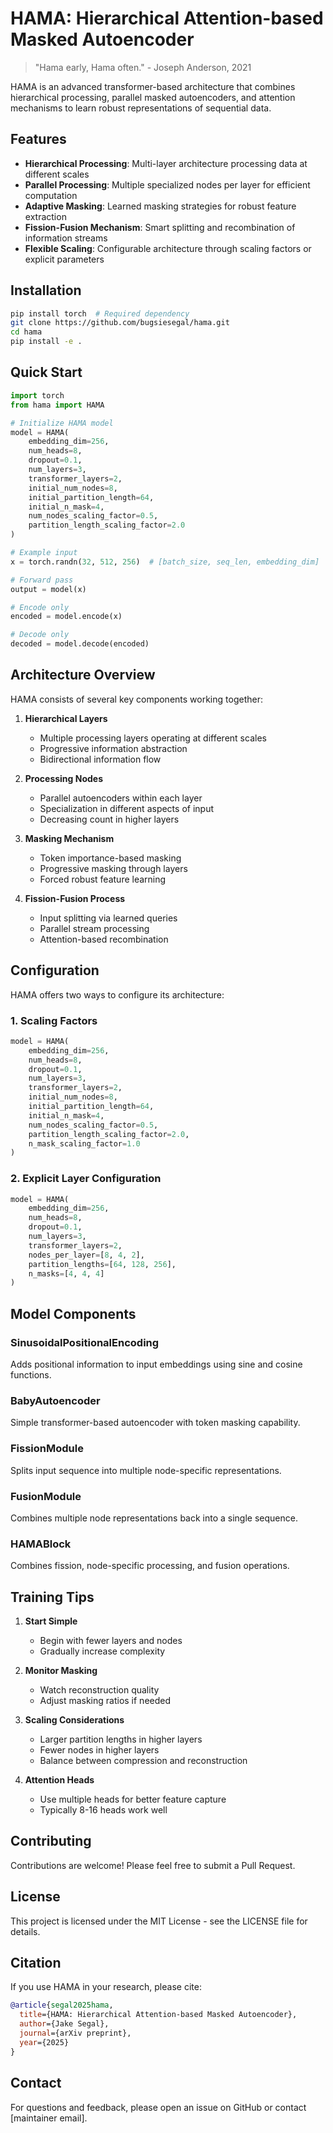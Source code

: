 # HAMA: Hierarchical Attention-based Masked Autoencoder

> "Hama early, Hama often." - Joseph Anderson, 2021

HAMA is an advanced transformer-based architecture that combines hierarchical processing, parallel masked autoencoders, and attention mechanisms to learn robust representations of sequential data.

## Features

- **Hierarchical Processing**: Multi-layer architecture processing data at different scales
- **Parallel Processing**: Multiple specialized nodes per layer for efficient computation
- **Adaptive Masking**: Learned masking strategies for robust feature extraction
- **Fission-Fusion Mechanism**: Smart splitting and recombination of information streams
- **Flexible Scaling**: Configurable architecture through scaling factors or explicit parameters

## Installation

```bash
pip install torch  # Required dependency
git clone https://github.com/bugsiesegal/hama.git
cd hama
pip install -e .
```

## Quick Start

```python
import torch
from hama import HAMA

# Initialize HAMA model
model = HAMA(
    embedding_dim=256,
    num_heads=8,
    dropout=0.1,
    num_layers=3,
    transformer_layers=2,
    initial_num_nodes=8,
    initial_partition_length=64,
    initial_n_mask=4,
    num_nodes_scaling_factor=0.5,
    partition_length_scaling_factor=2.0
)

# Example input
x = torch.randn(32, 512, 256)  # [batch_size, seq_len, embedding_dim]

# Forward pass
output = model(x)

# Encode only
encoded = model.encode(x)

# Decode only
decoded = model.decode(encoded)
```

## Architecture Overview

HAMA consists of several key components working together:

1. **Hierarchical Layers**
   - Multiple processing layers operating at different scales
   - Progressive information abstraction
   - Bidirectional information flow

2. **Processing Nodes**
   - Parallel autoencoders within each layer
   - Specialization in different aspects of input
   - Decreasing count in higher layers

3. **Masking Mechanism**
   - Token importance-based masking
   - Progressive masking through layers
   - Forced robust feature learning

4. **Fission-Fusion Process**
   - Input splitting via learned queries
   - Parallel stream processing
   - Attention-based recombination

## Configuration

HAMA offers two ways to configure its architecture:

### 1. Scaling Factors

```python
model = HAMA(
    embedding_dim=256,
    num_heads=8,
    dropout=0.1,
    num_layers=3,
    transformer_layers=2,
    initial_num_nodes=8,
    initial_partition_length=64,
    initial_n_mask=4,
    num_nodes_scaling_factor=0.5,
    partition_length_scaling_factor=2.0,
    n_mask_scaling_factor=1.0
)
```

### 2. Explicit Layer Configuration

```python
model = HAMA(
    embedding_dim=256,
    num_heads=8,
    dropout=0.1,
    num_layers=3,
    transformer_layers=2,
    nodes_per_layer=[8, 4, 2],
    partition_lengths=[64, 128, 256],
    n_masks=[4, 4, 4]
)
```

## Model Components

### SinusoidalPositionalEncoding
Adds positional information to input embeddings using sine and cosine functions.

### BabyAutoencoder
Simple transformer-based autoencoder with token masking capability.

### FissionModule
Splits input sequence into multiple node-specific representations.

### FusionModule
Combines multiple node representations back into a single sequence.

### HAMABlock
Combines fission, node-specific processing, and fusion operations.

## Training Tips

1. **Start Simple**
   - Begin with fewer layers and nodes
   - Gradually increase complexity

2. **Monitor Masking**
   - Watch reconstruction quality
   - Adjust masking ratios if needed

3. **Scaling Considerations**
   - Larger partition lengths in higher layers
   - Fewer nodes in higher layers
   - Balance between compression and reconstruction

4. **Attention Heads**
   - Use multiple heads for better feature capture
   - Typically 8-16 heads work well

## Contributing

Contributions are welcome! Please feel free to submit a Pull Request.

## License

This project is licensed under the MIT License - see the LICENSE file for details.

## Citation

If you use HAMA in your research, please cite:

```bibtex
@article{segal2025hama,
  title={HAMA: Hierarchical Attention-based Masked Autoencoder},
  author={Jake Segal},
  journal={arXiv preprint},
  year={2025}
}
```

## Contact

For questions and feedback, please open an issue on GitHub or contact [maintainer email].